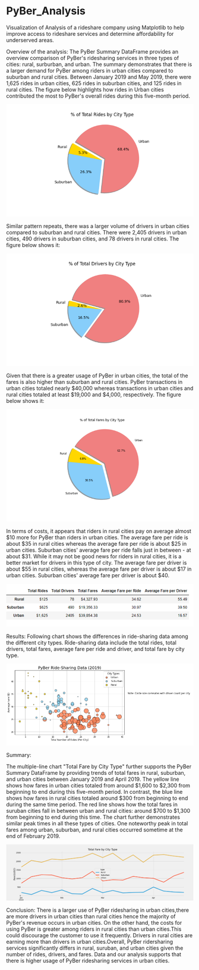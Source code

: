 # PyBer_Analysis
Visualization of Analysis of a rideshare company using Matplotlib to help improve access to rideshare services and determine affordability for underserved areas.

Overview of the analysis:
The PyBer Summary DataFrame provides an overview comparison of PyBer's ridesharing services in three types of cities: rural, surburban, and urban. The summary demonstrates that there is a larger demand for PyBer among riders in urban cities compared to suburban and rural cities. Between January 2019 and May 2019, there were 1,625 rides in urban cities, 625 rides in suburban cities, and 125 rides in rural cities. The figure below highlights how rides in Urban cities contributed the most to PyBer's overall rides during this five-month period.

![alt_text](https://github.com/RGK73/PyBer_Analysis/blob/main/analysis/Fig6.png)

Similar pattern repeats, there was a larger volume of drivers in urban cities compared to suburban and rural cities. There were 2,405 drivers in urban cities, 490 drivers in suburban cities, and 78 drivers in rural cities. The figure below shows it:

![alt_text](https://github.com/RGK73/PyBer_Analysis/blob/main/analysis/Fig7.png)

Given that there is a greater usage of PyBer in urban cities, the total of the fares is also higher than suburban and rural cities. PyBer transactions in urban cities totaled nearly $40,000 whereas transactions in urban cities and rural cities totaled at least $19,000 and $4,000, respectively. The figure below shows it:

![alt_text](https://github.com/RGK73/PyBer_Analysis/blob/main/analysis/Fig5.png)

In terms of costs, it appears that riders in rural cities pay on average almost $10 more for PyBer than riders in urban cities. The average fare per ride is about $35 in rural cities whereas the average fare per ride is about $25 in urban cities. Suburban cities' average fare per ride falls just in between - at about $31. While it may not be good news for riders in rural cities, it is a better market for drivers in this type of city. The average fare per driver is about $55 in rural cities, whereas the average fare per driver is about $17 in urban cities. Suburban cities' average fare per driver is about $40.

![alt_text](https://github.com/RGK73/PyBer_Analysis/blob/main/analysis/Pyber%20Summary.png)

Results:
Following chart shows the differences in ride-sharing data among the different city types. Ride-sharing data include the total rides, total drivers, total fares, average fare per ride and driver, and total fare by city type.

![alt_text](https://github.com/RGK73/PyBer_Analysis/blob/main/analysis/scatterplot%20Pyber.png)

Summary:

The multiple-line chart "Total Fare by City Type" further supports the PyBer Summary DataFrame by providing trends of total fares in rural, suburban, and urban cities between January 2019 and April 2019. The yellow line shows how fares in urban cities totaled from around $1,600 to $2,300 from beginning to end during this five-month period. In contrast, the blue line shows how fares in rural cities totaled around $300 from beginning to end during the same time period. The red line shows how the total fares in suruban cities fall in between urban and rural cities: around $700 to $1,300 from beginning to end during this time. The chart further demonstrates similar peak times in all these types of cities. One noteworthy peak in total fares among urban, suburban, and rural cities occurred sometime at the end of February 2019.

![alt_text](https://github.com/RGK73/PyBer_Analysis/blob/main/analysis/Fig8.png)

Conclusion:
There is a larger use of PyBer ridesharing in urban cities,there are more drivers in urban cities than rural cities hence the majority of PyBer's revenue occurs in urban cities.
On the other hand, the costs for using PyBer is greater among riders in rural cities than urban cities.This could discourage the customer to use it frequently.
Drivers in rural cities are earning more than drivers in urban cities.Overall, PyBer ridersharing services significantly differs in rural, suruban, and urban cities given the number of rides, drivers, and fares. Data and our analysis supports that there is higher usage of PyBer ridesharing services in urban cities.
